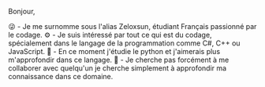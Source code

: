Bonjour,

😜 - Je me surnomme sous l'alias Zeloxsun, étudiant Français passionné par le codage.
⚙️ - Je suis intéressé par tout ce qui est du codage, spécialement dans le langage de la programmation comme C#, C++ ou JavaScript.
📌 - En ce moment j'étudie le python et j'aimerais plus m'approfondir dans ce langage.
🙁 - Je cherche pas forcément à me collaborer avec quelqu'un je cherche simplement à approfondir ma connaissance dans ce domaine.

